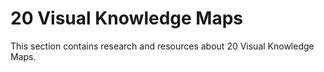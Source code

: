 # 20 Visual Knowledge Maps

This section contains research and resources about 20 Visual Knowledge Maps.